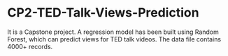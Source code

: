 # CP2-TED-Talk-Views-Prediction
It is a Capstone project. A regression model has been built using Random Forest, which can predict views for TED talk videos. The data file contains 4000+ records.
